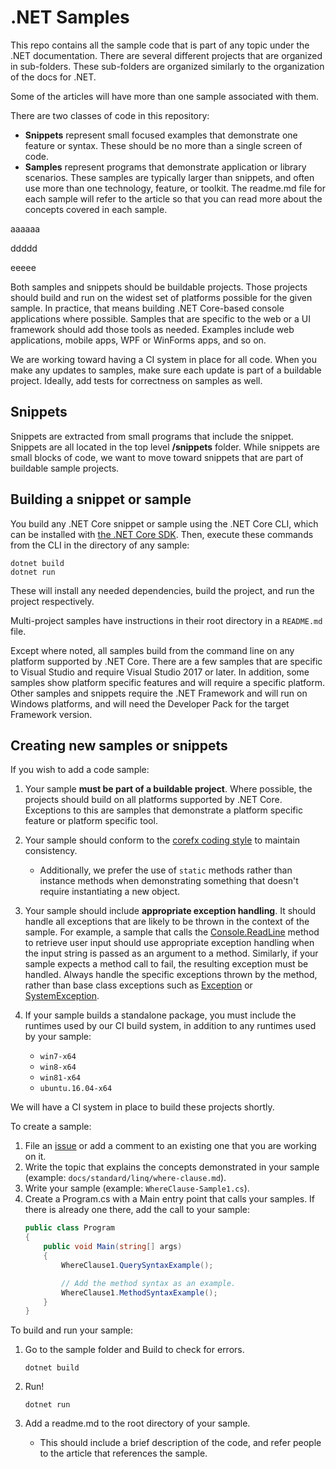 # .NET Samples

This repo contains all the sample code that is part of any topic under
the .NET documentation. There are several different projects that
are organized in sub-folders. These sub-folders are organized similarly
to the organization of the docs for .NET.

Some of the articles will have more than one sample associated with them. 

There are two classes of code in this repository:

- **Snippets** represent small focused examples that demonstrate one feature or syntax. These should be no more than a single screen of code.
- **Samples** represent programs that demonstrate application or library scenarios. These samples are typically larger than snippets, and often use more than one technology, feature, or toolkit. The readme.md file for each sample will refer to the article so that
you can read more about the concepts covered in each sample.

aaaaaa

ddddd

eeeee

Both samples and snippets should be buildable projects. Those projects should build and
run on the widest set of platforms possible for the given sample. In practice, that means building .NET Core-based console applications where possible. Samples that are specific to the web or a UI framework should add those tools as needed. Examples include web applications, mobile apps, WPF or WinForms apps, and so on.

We are working toward having a CI system in place for all code. When you make any updates to samples, make sure each update is part of a buildable
project. Ideally, add tests for correctness on samples as well.

## Snippets

Snippets are extracted from small programs that include the snippet. Snippets are all located in the top level **/snippets** folder. While snippets are small blocks of code, we want to move toward snippets that are part of buildable sample projects.

## Building a snippet or sample 

You build any .NET Core snippet or sample using the .NET Core CLI, which can be installed with [the .NET Core SDK](https://www.microsoft.com/net/download). Then, execute
these commands from the CLI in the directory of any sample:

```
dotnet build
dotnet run
```

These will install any needed dependencies, build the project, and run
the project respectively.

Multi-project samples have instructions in their root directory in
a `README.md` file.  

Except where noted, all samples build from the command line on
any platform supported by .NET Core. There are a few samples that are
specific to Visual Studio and require Visual Studio 2017 or later. In 
addition, some samples show platform specific features and will require 
a specific platform. Other samples and snippets require the .NET Framework
and will run on Windows platforms, and will need the Developer Pack for
the target Framework version.

## Creating new samples or snippets

If you wish to add a code sample:

1. Your sample **must be part of a buildable project**. Where possible, the projects should build on all platforms supported by .NET Core. Exceptions to this are samples that demonstrate a platform specific feature or platform specific tool.

2. Your sample should conform to the [corefx coding style](https://github.com/dotnet/corefx/blob/master/Documentation/coding-guidelines/coding-style.md) to maintain consistency.

	- Additionally, we prefer the use of `static` methods rather than instance methods when demonstrating something that doesn't require instantiating a new object.

3. Your sample should include **appropriate exception handling**. It should handle all exceptions that are likely to be thrown in the context of the sample. For example, a sample that calls the [Console.ReadLine](https://docs.microsoft.com/dotnet/api/system.console.readline) method to retrieve user input should use appropriate exception handling when the input string is passed as an argument to a method. Similarly, if your sample expects a method call to fail, the resulting exception must be handled. Always handle the specific exceptions thrown by the method, rather than base class exceptions such as [Exception](https://docs.microsoft.com/dotnet/api/system.exception) or [SystemException](https://docs.microsoft.com/dotnet/api/system.systemexception).

4. If your sample builds a standalone package, you must include the runtimes used by our CI build system, in addition to any runtimes used by your sample:
    - `win7-x64`
    - `win8-x64`
    - `win81-x64`
    - `ubuntu.16.04-x64`

We will have a CI system in place to build these projects shortly.

To create a sample:

1. File an [issue](https://github.com/dotnet/docs/issues) or add a comment to an existing one that you are working on it.
2. Write the topic that explains the concepts demonstrated in your sample (example: `docs/standard/linq/where-clause.md`).
3. Write your sample (example: `WhereClause-Sample1.cs`).
4. Create a Program.cs with a Main entry point that calls your samples. If there is already one there, add the call to your sample:
    ```csharp
    public class Program
    {
        public void Main(string[] args)
        {
            WhereClause1.QuerySyntaxExample();

            // Add the method syntax as an example.
            WhereClause1.MethodSyntaxExample();
        }
    }
    ```
To build and run your sample:


1. Go to the sample folder and Build to check for errors.

    ```
    dotnet build
    ```
2. Run!

    ```
    dotnet run
    ```

3. Add a readme.md to the root directory of your sample.
    - This should include a brief description of the code, and refer people to the article that references the sample.

